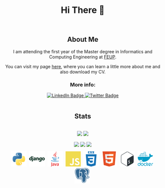 <h1 align = "center" >Hi There 👋</h1>
<br>
<h2 align = "center" >About Me</h2>
<div align="center">
  
I am attending the first year of the Master degree in Informatics and Computing Engineering at [FEUP](https://sigarra.up.pt/feup/pt/cur_geral.cur_view?pv_curso_id=22862&pv_ano_lectivo=2024).


You can visit my page [here](https://franciscoribeiro2003.github.io/), where you can learn a little more about me and also download my CV.
</div>

<div id="badges", align = "center">
  <h3 align = "center" >More info: </h3>
  <a href="https://linkedin.com/in/franciscoribeiro2003">
    <img src="https://img.shields.io/badge/LinkedIn-blue?style=for-the-badge&logo=linkedin&logoColor=white" alt="LinkedIn Badge"/>
  </a>
  <a href="https://twitter.com/xiclista2003">
    <img src="https://img.shields.io/badge/Twitter-blue?style=for-the-badge&logo=twitter&logoColor=white" alt="Twitter Badge"/>
  </a>
  <br>
  <img src="https://komarev.com/ghpvc/?username=franciscoribeiro2003&style=flat-square&color=blue" alt=""/>
</div>


<h2 align = "center" >Stats</h2>
<br>

<div align="center">
  <img height="250em" src="https://github-readme-stats.vercel.app/api?username=franciscoribeiro2003&show_icons=true&theme=dracula&include_all_commits=true&count_private=true"/>
  <img height="250em" src="https://github-readme-stats.vercel.app/api/top-langs/?username=franciscoribeiro2003&theme=dracula&include_all_commits=true&count_private=true"/> 
</div>

<p align = "center">
<img align="center" src="https://img.shields.io/badge/Operating System-Linux-informational?style=flat&logo=Linux&logoColor=white&color=EC8D5E">
<img align="center" src="https://img.shields.io/badge/Tools for coding -Git-informational?style=flat&logo=Git&logoColor=white&color=4293F2">
<img align="center" src="https://img.shields.io/badge/Editors-VSCode, Pycharm -informational?style=flat&logo=visual-studio-code&logoColor=white&color=42F29E">
</p>


<div align="center">
  <img src="https://github.com/devicons/devicon/blob/master/icons/python/python-original.svg" title="Python" alt="Python" width="50" height="50"/>&nbsp;
  <img src="https://github.com/devicons/devicon/blob/master/icons/django/django-plain-wordmark.svg" title="Django" alt="Django width="50" height="50"/>&nbsp;
  <img src="https://github.com/devicons/devicon/blob/master/icons/java/java-original-wordmark.svg" title="Java" alt="Java" width="50" height="50"/>&nbsp;
  <img src="https://github.com/devicons/devicon/blob/master/icons/javascript/javascript-plain.svg" title="JS" alt="JS" width="50" height="50"/>&nbsp;
  <img src="https://github.com/devicons/devicon/blob/master/icons/css3/css3-plain-wordmark.svg"  title="CSS" alt="CSS" width="50" height="50"/>&nbsp;
  <img src="https://github.com/devicons/devicon/blob/master/icons/html5/html5-original.svg" title="HTML" alt="HTML" width="50" height="50"/>&nbsp;
  <img src="https://github.com/devicons/devicon/blob/master/icons/bash/bash-original.svg" title="Bash" alt="Bash" width="50" height="50"/>&nbsp;
  <img src="https://github.com/devicons/devicon/blob/master/icons/docker/docker-plain-wordmark.svg" title="Docker" alt="Docker" width="50" height="50"/>&nbsp;
  <img src="https://github.com/devicons/devicon/blob/master/icons/postgresql/postgresql-plain.svg" title="PSQL"  alt="PSQL" width="50" height="50"/>&nbsp;
</div>

